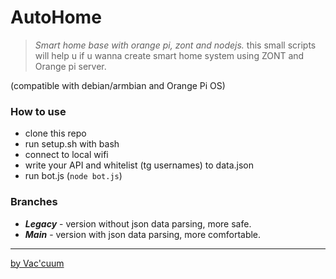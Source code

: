 # AutoHome
> *Smart home base with orange pi, zont and nodejs.*
> this small scripts will help u if u wanna create smart home system using ZONT and Orange pi server.

(compatible with debian/armbian and Orange Pi OS)

### How to use
- clone this repo
- run setup.sh with bash
- connect to local wifi
- write your API and whitelist (tg usernames) to data.json
- run bot.js (```node bot.js```)

### Branches
+ ***Legacy*** - version without json data parsing, more safe.
+ ***Main*** - version with json data parsing, more comfortable.

---
[by Vac'cuum](https://t.me/VaccuumGames)
